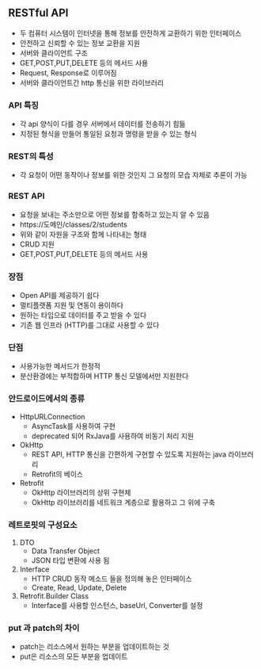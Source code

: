 

## RESTful API

- 두 컴퓨터 시스템이 인터넷을 통해 정보를 안전하게 교환하기 위한 인터페이스
- 안전하고 신뢰할 수 있는 정보 교환을 지원 
- 서버와 클라이언트 구조
- GET,POST,PUT,DELETE 등의 메서드 사용 
- Request, Response로 이루어짐 
- 서버와 클라이언트간 http 통신을 위한 라이브러리

### API 특징
- 각 api 양식이 다를 경우 서버에서 데이터를 전송하기 힘듦
- 지정된 형식을 만들어 통일된 요청과 명령을 받을 수 있는 형식

### REST의 특성
- 각 요청이 어떤 동작이나 정보를 위한 것인지 그 요청의 모습 자체로 추론이 가능 

### REST API
- 요청을 보내는 주소만으로 어떤 정보를 함축하고 있는지 알 수 있음
- https://도메인/classes/2/students
- 위와 같이 자원을 구조와 함께 나타내는 형태
- CRUD 지원 
- GET,POST,PUT,DELETE 등의 메서드 사용 

### 장점

- Open API를 제공하기 쉽다
- 멀티플랫폼 지원 및 연동이 용이하다
- 원하는 타입으로 데이터를 주고 받을 수 있다
- 기존 웹 인프라 (HTTP)를 그대로 사용할 수 있다

### 단점

- 사용가능한 메서드가 한정적
- 분산환경에는 부적합하며 HTTP 통신 모델에서만 지원한다 

### 안드로이드에서의 종류 
- HttpURLConnection
  - AsyncTask를 사용하여 구현
  - deprecated 되어 RxJava를 사용하여 비동기 처리 지원
- OkHttp
  - REST API, HTTP 통신을 간편하게 구현할 수 있도록 지원하는 java 라이브러리
  - Retrofit의 베이스 
- Retrofit
  - OkHttp 라이브러리의 상위 구현체
  - OkHttp 라이브러리를 네트워크 계층으로 활용하고 그 위에 구축

### 레트로핏의 구성요소

1. DTO
   - Data Transfer Object
   - JSON 타입 변환에 사용 됨
2. Interface
   - HTTP CRUD 동작 메소드 들을 정의해 놓은 인터페이스 
   - Create, Read, Update, Delete
3. Retrofit.Builder Class
   - Interface를 사용할 인스턴스, baseUrl, Converter를 설정

### put 과 patch의 차이 
- patch는 리소스에서 원하는 부분을 업데이트하는 것 
- put은 리소스의 모든 부분을 업데이트